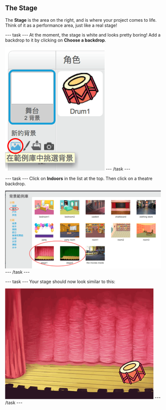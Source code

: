 ## The Stage

The **Stage** is the area on the right, and is where your project comes to life. Think of it as a performance area, just like a real stage!

\--- task \--- At the moment, the stage is white and looks pretty boring! Add a backdrop to it by clicking on **Choose a backdrop**.

![screenshot](images/band-stage-choose.png) \--- /task \---

\--- task \--- Click on **Indoors** in the list at the top. Then click on a theatre backdrop.

![screenshot](images/band-backdrop.png) \--- /task \---

\--- task \--- Your stage should now look similar to this:

![screenshot](images/band-stage.png) \--- /task \---